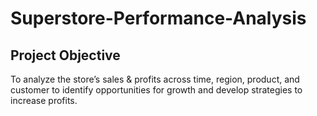 # Superstore-Performance-Analysis
## Project Objective
To analyze the store’s sales & profits across time, region, product, and customer to identify opportunities for growth and develop strategies to increase profits.
